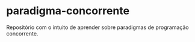 # paradigma-concorrente
Repositório com o intuito de aprender sobre paradigmas de programação concorrente.
